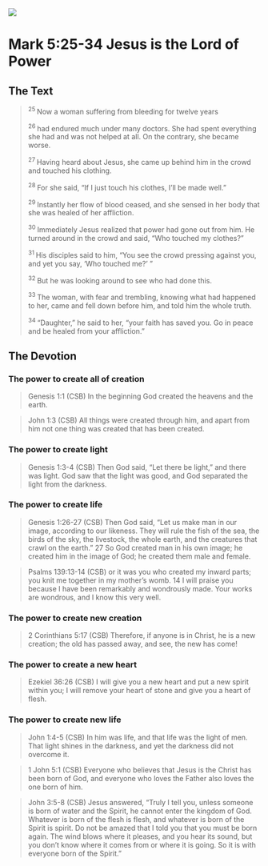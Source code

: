 <img class="intro-right" src="/images/art-mark.jpg">

# Mark 5:25-34	Jesus is the Lord of Power

## The Text

><sup> 25 </sup> Now a woman suffering from bleeding for twelve years 
>
><sup> 26 </sup> had endured much under many doctors. She had spent everything she had and was not helped at all. On the contrary, she became worse. 
>
><sup> 27 </sup> Having heard about Jesus, she came up behind him in the crowd and touched his clothing. 
>
><sup> 28 </sup> For she said, “If I just touch his clothes, I’ll be made well.” 
>
><sup> 29 </sup> Instantly her flow of blood ceased, and she sensed in her body that she was healed of her affliction. 
>
><sup> 30 </sup> Immediately Jesus realized that power had gone out from him. He turned around in the crowd and said, “Who touched my clothes?” 
>
><sup> 31 </sup> His disciples said to him, “You see the crowd pressing against you, and yet you say, ‘Who touched me?’ ” 
>
><sup> 32 </sup> But he was looking around to see who had done this. 
>
><sup> 33 </sup> The woman, with fear and trembling, knowing what had happened to her, came and fell down before him, and told him the whole truth. 
>
><sup> 34 </sup> “Daughter,” he said to her, “your faith has saved you. Go in peace and be healed from your affliction.” 

## The Devotion

### The power to create all of creation

>Genesis 1:1 (CSB) In the beginning God created the heavens and the earth.

>John 1:3 (CSB) All things were created through him, and apart from him not one thing was created that has been created.

### The power to create light

>Genesis 1:3-4 (CSB) Then God said, “Let there be light,” and there was light. God saw that the light was good, and God separated the light from the darkness.

### The power to create life

>Genesis 1:26-27 (CSB) Then God said, “Let us make man in our image, according to our likeness. They will rule the fish of the sea, the birds of the sky, the livestock, the whole earth, and the creatures that crawl on the earth.”
27 So God created man
in his own image;
he created him in the image of God;
he created them male and female.

>Psalms 139:13-14 (CSB) or it was you who created my inward parts;
you knit me together in my mother’s womb.
14 I will praise you
because I have been remarkably and wondrously made.
Your works are wondrous,
and I know this very well.

### The power to create new creation

>2 Corinthians 5:17 (CSB) Therefore, if anyone is in Christ, he is a new creation; the old has passed away, and see, the new has come!

### The power to create a new heart

>Ezekiel 36:26 (CSB) I will give you a new heart and put a new spirit within you; I will remove your heart of stone and give you a heart of flesh.

### The power to create new life

>John 1:4-5 (CSB) In him was life, and that life was the light of men. That light shines in the darkness, and yet the darkness did not overcome it.

>1 John 5:1 (CSB) Everyone who believes that Jesus is the Christ has been born of God, and everyone who loves the Father also loves the one born of him.

>John 3:5-8 (CSB) Jesus answered, “Truly I tell you, unless someone is born of water and the Spirit, he cannot enter the kingdom of God. Whatever is born of the flesh is flesh, and whatever is born of the Spirit is spirit. Do not be amazed that I told you that you must be born again. The wind blows where it pleases, and you hear its sound, but you don’t know where it comes from or where it is going. So it is with everyone born of the Spirit.”
